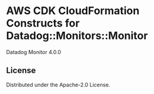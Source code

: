 # AWS CDK CloudFormation Constructs for Datadog::Monitors::Monitor

Datadog Monitor 4.0.0
## License

Distributed under the Apache-2.0 License.